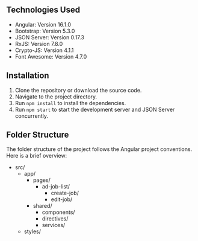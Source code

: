## Technologies Used

- Angular: Version 16.1.0
- Bootstrap: Version 5.3.0
- JSON Server: Version 0.17.3
- RxJS: Version 7.8.0
- Crypto-JS: Version 4.1.1
- Font Awesome: Version 4.7.0

## Installation

1. Clone the repository or download the source code.
2. Navigate to the project directory.
3. Run `npm install` to install the dependencies.
4. Run `npm start` to start the development server and JSON Server concurrently.

## Folder Structure
The folder structure of the project follows the Angular project conventions. Here is a brief overview:
- src/
  - app/
    - pages/
      - ad-job-list/
        - create-job/
        - edit-job/
    - shared/
      - components/
      - directives/
      - services/
  - styles/
